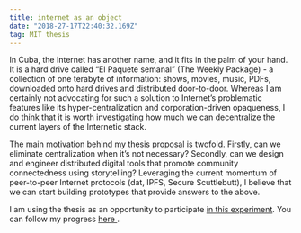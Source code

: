 ```yaml
---
title: internet as an object
date: "2018-27-17T22:40:32.169Z"
tag: MIT thesis
---
```


In Cuba, the Internet has another name, and it fits in the palm of your hand. It is a hard drive called “El Paquete semanal” (The Weekly Package) - a collection of one terabyte of information: shows, movies, music, PDFs, downloaded onto hard drives and distributed door-to-door. Whereas I am certainly not advocating for such a solution to Internet’s problematic features like its hyper-centralization and corporation-driven opaqueness, I do think that it is worth investigating how much we can decentralize the current layers of the Internetic stack.

The main motivation behind my thesis proposal is twofold. Firstly, can we eliminate centralization when it’s not necessary? Secondly, can we design and engineer distributed digital tools that promote community connectedness using storytelling? Leveraging the current momentum of peer-to-peer Internet protocols (dat, IPFS, Secure Scuttlebutt), I believe that we can start building prototypes that provide answers to the above.

I am using the thesis as an opportunity to participate <a href="https://www.are.na/alex-singh/pwr01-projects" target="_blank">in this experiment</a>. You can follow my progress <a href="https://there.am/pwr01-internet-as-an-object/" target="_blank"> here </a>.

